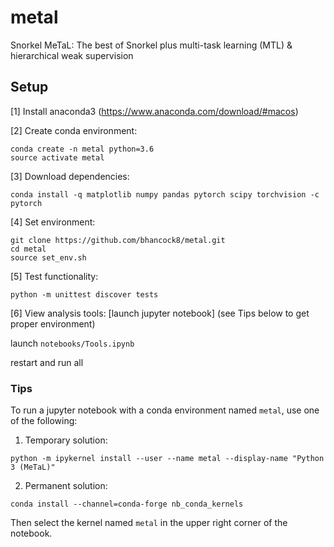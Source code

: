 # metal
Snorkel MeTaL: The best of Snorkel plus multi-task learning (MTL) &amp; hierarchical weak supervision

## Setup
[1] Install anaconda3 (https://www.anaconda.com/download/#macos)

[2] Create conda environment:
```
conda create -n metal python=3.6
source activate metal
```

[3] Download dependencies:
```
conda install -q matplotlib numpy pandas pytorch scipy torchvision -c pytorch
```

[4] Set environment:
```
git clone https://github.com/bhancock8/metal.git
cd metal
source set_env.sh
```

[5] Test functionality:
```
python -m unittest discover tests
```

[6] View analysis tools:
[launch jupyter notebook] (see Tips below to get proper environment)

launch ```notebooks/Tools.ipynb```

restart and run all


### Tips
To run a jupyter notebook with a conda environment named `metal`, use one of the
following:

1) Temporary solution:

```python -m ipykernel install --user --name metal --display-name "Python 3 (MeTaL)"```

2) Permanent solution:

```conda install --channel=conda-forge nb_conda_kernels```

Then select the kernel named `metal` in the upper right corner of the notebook.
